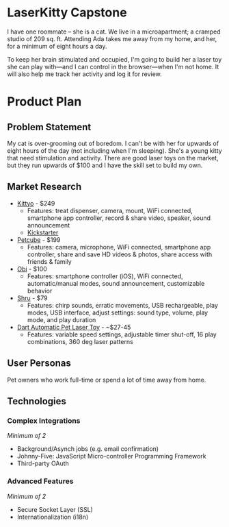 # LaserKitty Capstone

I have one roommate – she is a cat. We live in a microapartment; a cramped studio of 209 sq. ft. Attending Ada takes me away from my home, and her, for a minimum of eight hours a day.

To keep her brain stimulated and occupied, I'm going to build her a laser toy she can play with—and I can control in the browser—when I'm not home. It will also help me track her activity and log it for review.

# Product Plan

## Problem Statement

My cat is over-grooming out of boredom. I can't be with her for upwards of eight hours of the day (not including when I'm sleeping). She's a young kitty that need stimulation and activity. There are good laser toys on the market, but they run upwards of $100 and I have the skill set to build my own.

## Market Research

+ [Kittyo](http://kittyo.com/) - $249
  - Features: treat dispenser, camera, mount, WiFi connected, smartphone app controller, record & share video, speaker, sound announcement
  - [Kickstarter](https://www.kickstarter.com/projects/kittyo/kittyo-play-with-your-cat-even-when-youre-not-home/description)
+ [Petcube](https://www.kickstarter.com/projects/petcube/petcube-stay-closer-to-your-pet/description) - $199
  - Features: camera, microphone, WiFi connected, smartphone app controller, share and save HD videos & photos, share access with friends & family
+ [Obi](https://www.kickstarter.com/projects/danprovost/obi-a-smart-laser-toy-for-pets) - $100
  - Features: smartphone controller (iOS), WiFi connected, automatic/manual modes, sound announcement, customizable behavior
+ [Shru](https://www.kickstarter.com/projects/1046165765/egg-the-intelligent-cat-companion/description) - $79
  - Features: chirp sounds, erratic movements, USB rechargeable, play modes, USB interface, adjust settings: sound type, volume, play mode, and play duration
+ [Dart Automatic Pet Laser Toy](https://www.thinkgeek.com/product/dcd0/) - ~$27-45
  - Features: variable speed settings, adjustable timer shut-off, 16 play combinations, 360 deg laser patterns


## User Personas  

Pet owners who work full-time or spend a lot of time away from home.

## Technologies

### Complex Integrations
_Minimum of 2_  

+ Background/Asynch jobs (e.g. email confirmation)
+ Johnny-Five: JavaScript Micro-controller Programming Framework
+ Third-party OAuth

### Advanced Features
_Minimum of 2_  

+ Secure Socket Layer (SSL)
+ Internationalization (i18n)
